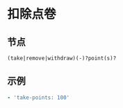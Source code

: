 # 扣除点卷

## 节点

```text
(take|remove|withdraw)(-)?point(s)?
```

## 示例

```yaml
- 'take-points: 100'
```


